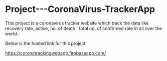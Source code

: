 # Project---CoronaVirus-TrackerApp
This project is a coronavirus tracker website which track the data like recovery rate, active, no. of death , total no. of confirmed rate in all over the world.  

Below is the hosted link for this project

https://coronatrackingwebapp.firebaseapp.com/
